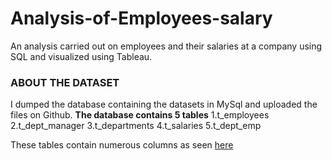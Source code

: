 # Analysis-of-Employees-salary
An analysis carried out on employees and their salaries at a company using SQL and visualized using Tableau.

### ABOUT THE DATASET
I dumped the database containing the datasets in MySql and uploaded the files on Github.
**The database contains 5 tables** 
1.t_employees
2.t_dept_manager
3.t_departments
4.t_salaries
5.t_dept_emp

These tables contain numerous columns as seen [here](https://github.com/Jumoke-Lucas/Analysis-of-Employees-salary/blob/main/employees_mod_db.pdf)
